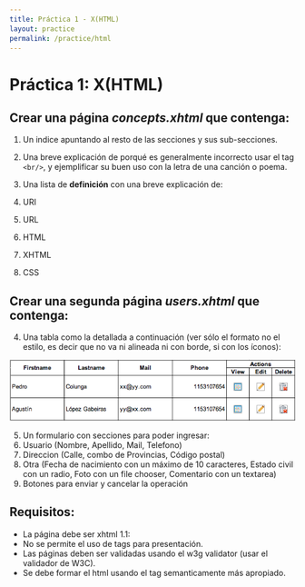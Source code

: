 ```yaml
---
title: Práctica 1 - X(HTML)
layout: practice
permalink: /practice/html
---
```


# Práctica 1: X(HTML)

## Crear una página *concepts.xhtml* que contenga:
1. Un indice apuntando al resto de las secciones y sus sub-secciones.

2. Una breve explicación de porqué es generalmente incorrecto usar el tag `<br/>`, y ejemplificar su buen uso con la letra de una canción o poema.

3. Una lista de **definición** con una breve explicación de:
 1. URI
 2. URL
 3. HTML
 4. XHTML
 5. CSS

## Crear una segunda página *users.xhtml* que contenga:

4. Una tabla como la detallada a continuación (ver sólo el formato no el estilo, es decir que no va ni alineada ni con borde, si con los íconos):

 ![](/3-html/users.png)

5. Un formulario con secciones para poder ingresar:
 1. Usuario (Nombre, Apellido, Mail, Telefono)
 2. Direccion (Calle, combo de Provincias, Código postal)
 3. Otra (Fecha de nacimiento con un máximo de 10 caracteres, Estado civil con un radio, Foto con un file chooser, Comentario con un textarea)
 4. Botones para enviar y cancelar la operación

## Requisitos:
- La página debe ser xhtml 1.1:
 - No se permite el uso de tags para presentación.
 - Las páginas deben ser validadas usando el w3g validator (usar el validador de W3C).
- Se debe formar el html usando el tag semanticamente más apropiado.
